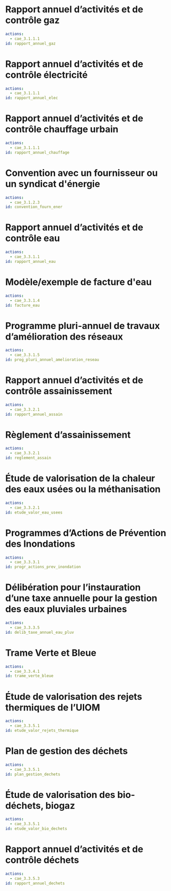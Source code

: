 # Rapport annuel d’activités et de contrôle gaz
```yaml
actions: 
  - cae_3.1.1.1
id: rapport_annuel_gaz
```

# Rapport annuel d’activités et de contrôle électricité
```yaml
actions: 
  - cae_3.1.1.1
id: rapport_annuel_elec
```

# Rapport annuel d’activités et de contrôle chauffage urbain
```yaml
actions: 
  - cae_3.1.1.1
id: rapport_annuel_chauffage
```

# Convention avec un fournisseur ou un syndicat d'énergie
```yaml
actions: 
  - cae_3.1.2.3
id: convention_fourn_ener
```

# Rapport annuel d’activités et de contrôle eau
```yaml
actions: 
  - cae_3.3.1.1
id: rapport_annuel_eau
```

# Modèle/exemple de facture d'eau
```yaml
actions: 
  - cae_3.3.1.4
id: facture_eau
```

# Programme pluri-annuel de travaux d’amélioration des réseaux
```yaml
actions: 
  - cae_3.3.1.5
id: prog_pluri_annuel_amelioration_reseau
```

# Rapport annuel d’activités et de contrôle assainissement
```yaml
actions: 
  - cae_3.3.2.1
id: rapport_annuel_assain
```

# Règlement d’assainissement
```yaml
actions: 
  - cae_3.3.2.1
id: reglement_assain
```

# Étude de valorisation de la chaleur des eaux usées ou la méthanisation
```yaml
actions: 
  - cae_3.3.2.1
id: etude_valor_eau_usees
```

# Programmes d’Actions de Prévention des Inondations
```yaml
actions: 
  - cae_3.3.3.1
id: progr_actions_prev_inondation
```

# Délibération pour l’instauration d’une taxe annuelle pour la gestion des eaux pluviales urbaines
```yaml
actions: 
  - cae_3.3.3.5
id: delib_taxe_annuel_eau_pluv
```

# Trame Verte et Bleue
```yaml
actions: 
  - cae_3.3.4.1
id: trame_verte_bleue
```

# Étude de valorisation des rejets thermiques de l’UIOM
```yaml
actions: 
  - cae_3.3.5.1
id: etude_valor_rejets_thermique
```

# Plan de gestion des déchets
```yaml
actions: 
  - cae_3.3.5.1
id: plan_gestion_dechets
```

# Étude de valorisation des bio-déchets, biogaz
```yaml
actions: 
  - cae_3.3.5.1
id: etude_valor_bio_dechets
```

# Rapport annuel d’activités et de contrôle déchets
```yaml
actions: 
  - cae_3.3.5.3
id: rapport_annuel_dechets
```
